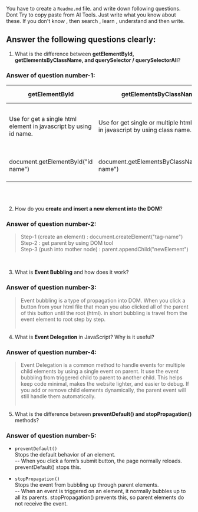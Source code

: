 You have to create a `Readme.md` file. and write down following questions. Dont Try to copy paste from AI Tools. Just write what you know about these. If you don't know , then search , learn , understand and then write.

## Answer the following questions clearly:

1. What is the difference between **getElementById, getElementsByClassName, and querySelector / querySelectorAll**?
### Answer of question number-1:
<table>
   <thead>
      <tr>
         <th>getElementById</th>
         <th>getElementsByClassName</th>
         <th>querySelector / querySelectorAll</th>
      </tr>
   </thead>
   <tbody>
      <tr>
         <td>
            Use for get a single html element in javascript by using id name.
         </td>
         <td>
            Use for get single or multiple html element in javascript by using class name.
         </td>
         <td>
            Use for get single or multiple html element in javascript by using css selector. querySelector for get first element and querySelectorAll for get all element.
         </td>
      </tr>
      <tr>
         <td>
            document.getElementById("id name")
         </td>
         <td>
            document.getElementsByClassName("class name")
         </td>
         <td>
            document.querySelector("#id / .class / tag") <br>
            document.querySelectorAll("#id / .class / tag")
         </td>
      </tr>
   </tbody>
</table><br><br>

2. How do you **create and insert a new element into the DOM**?
 ### Answer of question number-2: <br>
  > Step-1 (create an element) : document.createElement("tag-name") <br>
  > Step-2 : get parent by using DOM tool <br>
  > Step-3 (push into mother node) : parent.appendChild("newElement")
<br>

3. What is **Event Bubbling** and how does it work?
 ### Answer of question number-3: <br>
> Event bubbling is a type of propagation into DOM. When you click a button from your html file that mean you also clicked all of the parent of this button until the root (html). in short bubbling is travel from the event element to root step by step.
<br><br>

4. What is **Event Delegation** in JavaScript? Why is it useful?
 ### Answer of question number-4: <br>
 > Event Delegation is a common method to handle events for multiple child elements by using a single event on parent. It use the event bubbling from triggered child to parent to another child. This helps keep code minimal, makes the website lighter, and easier to debug. If you add or remove child elements dynamically, the parent event will still handle them automatically.
<br><br>

5. What is the difference between **preventDefault() and stopPropagation()** methods?
 ### Answer of question number-5: <br>
- `preventDefault()`  
  Stops the default behavior of an element.  
  -- When you click a form’s submit button, the page normally reloads. preventDefault() stops this.

- `stopPropagation()`  
  Stops the event from bubbling up through parent elements.  
  -- When an event is triggered on an element, it normally bubbles up to all its parents. stopPropagation() prevents this, so parent elements do not receive the event.
   
